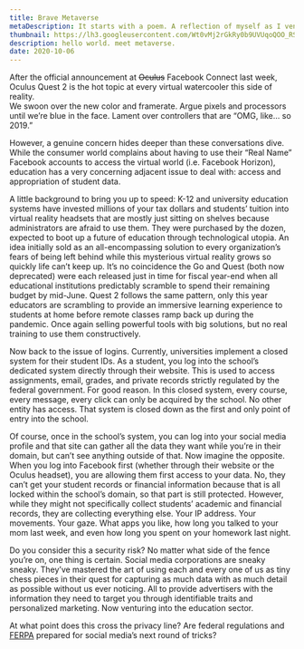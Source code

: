 ```yaml
---
title: Brave Metaverse
metaDescription: It starts with a poem. A reflection of myself as I venture into the unknown. Focused on the future of communication. Finding who I am as I discover this new world we call Metaverse.
thumbnail: https://lh3.googleusercontent.com/Wt0vMj2rGkRy0b9UVUqoQOO_RSJFgTS13Mb4YspwJM0F_dJ0hKebUcswYhU5yPSXfjjqcD5AGyuzqj7ZCXP5k3XxLNlIDPKn30dE0byKEftX1u8ru2CsY_UNujFa9IxPCazmB_68=w2400
description: hello world. meet metaverse.
date: 2020-10-06
---
```


After the official announcement at ~~Oculus~~ Facebook Connect last week, Oculus Quest 2 is the hot topic at every virtual watercooler this side of reality.  
We swoon over the new color and framerate. Argue pixels and processors until we’re blue in the face. Lament over controllers that are “OMG, like… so 2019.”


However, a genuine concern hides deeper than these conversations dive.
While the consumer world complains about having to use their “Real Name” Facebook accounts to access the virtual world (i.e. Facebook Horizon), education has a very concerning adjacent issue to deal with: access and appropriation of student data.

A little background to bring you up to speed:
K-12 and university education systems have invested millions of your tax dollars and students’ tuition into virtual reality headsets that are mostly just sitting on shelves because administrators are afraid to use them. They were purchased by the dozen, expected to boot up a future of education through technological utopia. An idea initially sold as an all-encompassing solution to every organization’s fears of being left behind while this mysterious virtual reality grows so quickly life can’t keep up. It’s no coincidence the Go and Quest (both now deprecated) were each released just in time for fiscal year-end when all educational institutions predictably scramble to spend their remaining budget by mid-June.
Quest 2 follows the same pattern, only this year educators are scrambling to provide an immersive learning experience to students at home before remote classes ramp back up during the pandemic. Once again selling powerful tools with big solutions, but no real training to use them constructively.

Now back to the issue of logins.
Currently, universities implement a closed system for their student IDs. As a student, you log into the school’s dedicated system directly through their website. This is used to access assignments, email, grades, and private records strictly regulated by the federal government. For good reason.
In this closed system, every course, every message, every click can only be acquired by the school. No other entity has access. That system is closed down as the first and only point of entry into the school.

Of course, once in the school’s system, you can log into your social media profile and that site can gather all the data they want while you’re in their domain, but can’t see anything outside of that.
Now imagine the opposite. When you log into Facebook first (whether through their website or the Oculus headset), you are allowing them first access to your data. No, they can’t get your student records or financial information because that is all locked within the school’s domain, so that part is still protected. However, while they might not specifically collect students’ academic and financial records, they are collecting everything else. Your IP address. Your movements. Your gaze. What apps you like, how long you talked to your mom last week, and even how long you spent on your homework last night.


Do you consider this a security risk?
No matter what side of the fence you’re on, one thing is certain. Social media corporations are sneaky sneaky. They’ve mastered the art of using each and every one of us as tiny chess pieces in their quest for capturing as much data with as much detail as possible without us ever noticing. All to provide advertisers with the information they need to target you through identifiable traits and personalized marketing. Now venturing into the education sector.


At what point does this cross the privacy line?
Are federal regulations and [FERPA](https://www2.ed.gov/policy/gen/guid/fpco/ferpa/index.html) prepared for social media’s next round of tricks?
